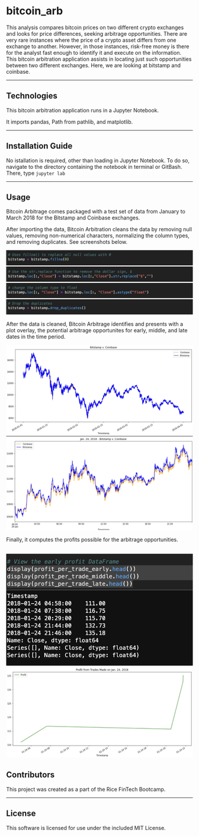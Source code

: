 # bitcoin_arb
This analysis compares bitcoin prices on two different crypto exchanges and looks for price differences, seeking arbitrage opportunities.  There are very rare instances where the price of a crypto asset differs from one exchange to another.  However, in those instances, risk-free money is there for the analyst fast enough to identify it and execute on the information.  This bitcoin arbitration application assists in locating just such opportunities between two different exchanges.  Here, we are looking at bitstamp and coinbase.

---

## Technologies

This bitcoin arbitration application runs in a Jupyter Notebook.  

It imports pandas, Path from pathlib, and matplotlib.

---

## Installation Guide

No istallation is required, other than loading in Jupyter Notebook.  To do so, navigate to the directory containing the notebook in terminal or GitBash.  There, type `jupyter lab`

---

## Usage

Bitcoin Arbitrage comes packaged with a test set of data from January to March 2018 for the Bitstamp and Coinbase exchanges.

After importing the data, Bitcoin Arbitration cleans the data by removing null values, removing non-numerical characters, normalizing the column types, and removing duplicates.  See screenshots below.

![](./Resources/Img/1_fillna.png)
![](./Resources/Img/2_stringreplace.png)
![](./Resources/Img/3_float.png)
![](./Resources/Img/4_dropdup.png)


After the data is cleaned, Bitcoin Arbitrage identifies and presents with a plot overlay, the potential arbitrage opportunites for early, middle, and late dates in the time period.

![](./Resources/Img/5_overlay.png)
![](./Resources/Img/6_day_overlay.png)


Finally, it computes the profits possible for the arbitrage opportunities.

![](./Resources/Img/7_profit.png)
![](./Resources/Img/8_profitplot.png)
---

## Contributors

This project was created as a part of the Rice FinTech Bootcamp.

---

## License

This software is licensed for use under the included MIT License.
